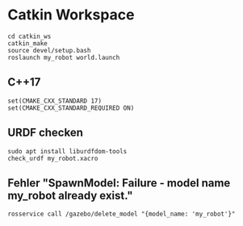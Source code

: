 # Catkin Workspace

    cd catkin_ws
    catkin_make
    source devel/setup.bash
    roslaunch my_robot world.launch

## C++17

    set(CMAKE_CXX_STANDARD 17)
    set(CMAKE_CXX_STANDARD_REQUIRED ON)

## URDF checken

    sudo apt install liburdfdom-tools
    check_urdf my_robot.xacro

## Fehler "SpawnModel: Failure - model name my_robot already exist."

    rosservice call /gazebo/delete_model "{model_name: 'my_robot'}"